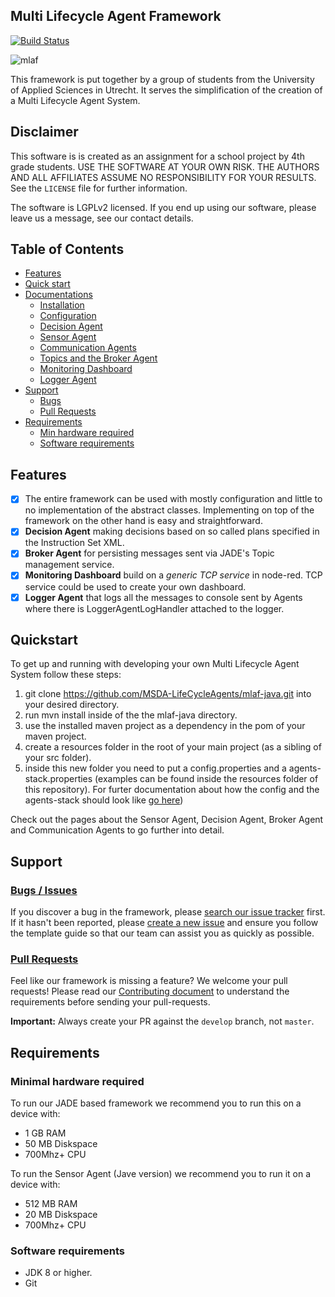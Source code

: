 ## Multi Lifecycle Agent Framework
[![Build Status](https://travis-ci.org/MSDA-LifeCycleAgents/mlaf-java.svg?branch=develop)](https://travis-ci.org/MSDA-LifeCycleAgents/mlaf-java)

![mlaf](https://raw.githubusercontent.com/MSDA-LifeCycleAgents/mlaf-java/feature/readme/docs/images/mlaf.gif)

This framework is put together by a group of students from the University of Applied Sciences in Utrecht. It serves the simplification of the creation of a Multi Lifecycle Agent System.


## Disclaimer
This software is is created as an assignment for a school project by 4th grade students. USE THE SOFTWARE AT YOUR OWN RISK. THE AUTHORS AND ALL AFFILIATES ASSUME NO RESPONSIBILITY FOR YOUR RESULTS. See the `LICENSE` file for further information.

The software is LGPLv2 licensed. If you end up using our software, please leave us a message, see our contact details.
## Table of Contents
- [Features](#features)
- [Quick start](#quickstart)
- [Documentations](https://github.com/MSDA-LifeCycleAgents/mlaf-java/tree/feature/readme/docs/index.md)
   - [Installation](https://github.com/MSDA-LifeCycleAgents/mlaf-java/tree/feature/readme/docs/installation.md)
   - [Configuration](https://github.com/MSDA-LifeCycleAgents/mlaf-java/tree/feature/readme/docs/configuration.md)
   - [Decision Agent](https://github.com/MSDA-LifeCycleAgents/mlaf-java/tree/feature/readme/docs/decisionagent.md)
   - [Sensor Agent](https://github.com/MSDA-LifeCycleAgents/mlaf-java/tree/feature/readme/docs/sensoragent.md)
   - [Communication Agents](https://github.com/MSDA-LifeCycleAgents/mlaf-java/tree/feature/readme/docs/communication.md)
   - [Topics and the Broker Agent](https://github.com/MSDA-LifeCycleAgents/mlaf-java/tree/feature/readme/docs/brokeragent.md)
   - [Monitoring Dashboard](https://github.com/MSDA-LifeCycleAgents/mlaf-java/tree/feature/readme/docs/monitoring.md)
   - [Logger Agent](https://github.com/MSDA-LifeCycleAgents/mlaf-java/tree/feature/readme/docs/loggeragent.md)
- [Support](#support)
   - [Bugs](#bugs--issues)
   - [Pull Requests](#pull-requests)
- [Requirements](#requirements)
    - [Min hardware required](#minimal-hardware-required)
    - [Software requirements](#software-requirements)

## Features
- [x] The entire framework can be used with mostly configuration and little to no implementation of the abstract classes. Implementing on top of the framework on the other hand is easy and straightforward.
- [x] **Decision Agent** making decisions based on so called plans specified in the Instruction Set XML.
- [x] **Broker Agent** for persisting messages sent via JADE's Topic management service.
- [x] **Monitoring Dashboard** build on a _generic TCP service_ in node-red. TCP service could be used to create your own dashboard.
- [x] **Logger Agent** that logs all the messages to console sent by Agents where there is LoggerAgentLogHandler attached to the logger.

## Quickstart
To get up and running with developing your own Multi Lifecycle Agent System follow these steps:
1. git clone https://github.com/MSDA-LifeCycleAgents/mlaf-java.git into your desired directory.
2. run mvn install inside of the the mlaf-java directory.
3. use the installed maven project as a dependency in the pom of your maven project.
4. create a resources folder in the root of your main project (as a sibling of your src folder).
5. inside this new folder you need to put a config.properties and a agents-stack.properties (examples can be found inside the resources folder of this repository). For furter documentation about how the config and the agents-stack should look like [go here](https://github.com/MSDA-LifeCycleAgents/mlaf-java/tree/feature/readme/docs/configuration.md))

Check out the pages about the Sensor Agent, Decision Agent, Broker Agent and Communication Agents to go further into detail.

## Support
### [Bugs / Issues](https://github.com/MSDA-LifeCycleAgents/mlaf-java/issues)
If you discover a bug in the framework, please 
[search our issue tracker](https://github.com/MSDA-LifeCycleAgents/mlaf-java/issues) 
first. If it hasn't been reported, please 
[create a new issue](https://github.com/MSDA-LifeCycleAgents/mlaf-java/issues/new) and 
ensure you follow the template guide so that our team can assist you as 
quickly as possible.
### [Pull Requests](https://github.com/MSDA-LifeCycleAgents/mlaf-java/pulls)
Feel like our framework is missing a feature? We welcome your pull requests! 
Please read our [Contributing document](https://github.com/MSDA-LifeCycleAgents/mlaf-java/tree/feature/readme/docs/contributing.md)
to understand the requirements before sending your pull-requests. 

**Important:** Always create your PR against the `develop` branch, not 
`master`.

## Requirements
### Minimal hardware required
To run our JADE based framework we recommend you to run this on a device with:
- 1 GB RAM
- 50 MB Diskspace
- 700Mhz+ CPU

To run the Sensor Agent (Jave version) we recommend you to run it on a device with:
- 512 MB RAM
- 20 MB Diskspace
- 700Mhz+ CPU

### Software requirements
- JDK 8 or higher.
- Git